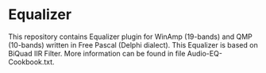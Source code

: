 # Equalizer
This repository contains Equalizer plugin for WinAmp (19-bands) and QMP (10-bands) written in Free Pascal (Delphi dialect).
This Equalizer is based on BiQuad IIR Filter.
More information can be found in file Audio-EQ-Cookbook.txt.
